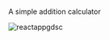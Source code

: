 A simple addition calculator

![reactappgdsc](https://user-images.githubusercontent.com/102890717/209339562-d851c524-d704-4581-a08f-49eddde76b44.png)
